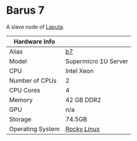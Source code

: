 
# Barus 7

A slave node of [Laputa](/systems/laputa).

**Hardware Info** | |
---|---
Alias | [b7]()
Model | Supermicro 1U Server
CPU | Intel Xeon
Number of CPUs | 2
CPU Cores | 4
Memory | 42 GB DDR2
GPU | n/a
Storage | 74.5GB
Operating System | [Rocky Linux](https://rockylinux.org/)
